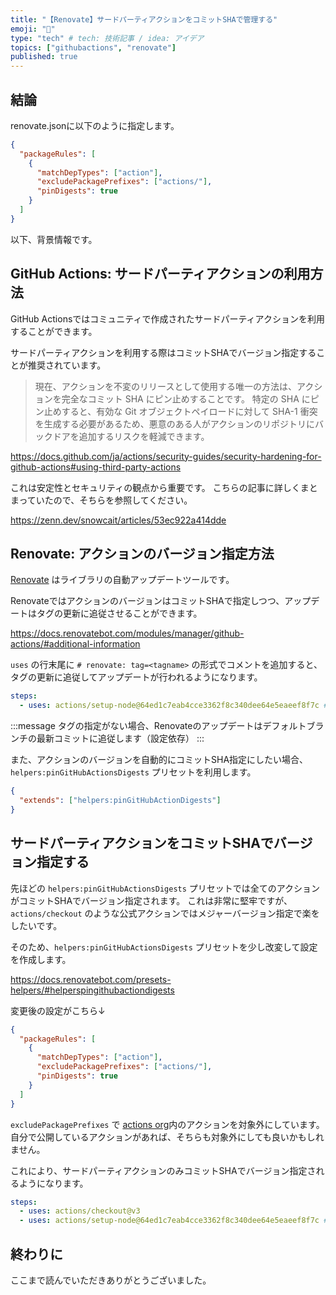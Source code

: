```yaml
---
title: "【Renovate】サードパーティアクションをコミットSHAで管理する"
emoji: "💭"
type: "tech" # tech: 技術記事 / idea: アイデア
topics: ["githubactions", "renovate"]
published: true
---
```


## 結論

renovate.jsonに以下のように指定します。

```json:renovate.json
{
  "packageRules": [
    {
      "matchDepTypes": ["action"],
      "excludePackagePrefixes": ["actions/"],
      "pinDigests": true
    }
  ]
}
```

以下、背景情報です。

## GitHub Actions: サードパーティアクションの利用方法

GitHub Actionsではコミュニティで作成されたサードパーティアクションを利用することができます。

サードパーティアクションを利用する際はコミットSHAでバージョン指定することが推奨されています。

> 現在、アクションを不変のリリースとして使用する唯一の方法は、アクションを完全なコミット SHA にピン止めすることです。 特定の SHA にピン止めすると、有効な Git オブジェクトペイロードに対して SHA-1 衝突を生成する必要があるため、悪意のある人がアクションのリポジトリにバックドアを追加するリスクを軽減できます。

https://docs.github.com/ja/actions/security-guides/security-hardening-for-github-actions#using-third-party-actions

これは安定性とセキュリティの観点から重要です。
こちらの記事に詳しくまとまっていたので、そちらを参照してください。

https://zenn.dev/snowcait/articles/53ec922a414dde

## Renovate: アクションのバージョン指定方法

[Renovate](https://www.mend.io/renovate/) はライブラリの自動アップデートツールです。

RenovateではアクションのバージョンはコミットSHAで指定しつつ、アップデートはタグの更新に追従させることができます。

https://docs.renovatebot.com/modules/manager/github-actions/#additional-information

`uses` の行末尾に `# renovate: tag=<tagname>` の形式でコメントを追加すると、タグの更新に追従してアップデートが行われるようになります。

```yml:.github/workflows/workflow.yml
steps:
  - uses: actions/setup-node@64ed1c7eab4cce3362f8c340dee64e5eaeef8f7c # renovate: tag=v3.6.0
```

:::message
タグの指定がない場合、Renovateのアップデートはデフォルトブランチの最新コミットに追従します（設定依存）
:::

また、アクションのバージョンを自動的にコミットSHA指定にしたい場合、`helpers:pinGitHubActionsDigests` プリセットを利用します。

```json
{
  "extends": ["helpers:pinGitHubActionDigests"]
}
```

## サードパーティアクションをコミットSHAでバージョン指定する

先ほどの `helpers:pinGitHubActionsDigests` プリセットでは全てのアクションがコミットSHAでバージョン指定されます。
これは非常に堅牢ですが、`actions/checkout` のような公式アクションではメジャーバージョン指定で楽をしたいです。

そのため、`helpers:pinGitHubActionsDigests` プリセットを少し改変して設定を作成します。

https://docs.renovatebot.com/presets-helpers/#helperspingithubactiondigests

変更後の設定がこちら↓

```json:renovate.json
{
  "packageRules": [
    {
      "matchDepTypes": ["action"],
      "excludePackagePrefixes": ["actions/"],
      "pinDigests": true
    }
  ]
}
```

`excludePackagePrefixes` で [actions org](https://github.com/actions)内のアクションを対象外にしています。
自分で公開しているアクションがあれば、そちらも対象外にしても良いかもしれません。

これにより、サードパーティアクションのみコミットSHAでバージョン指定されるようになります。

```yml
steps:
  - uses: actions/checkout@v3
  - uses: actions/setup-node@64ed1c7eab4cce3362f8c340dee64e5eaeef8f7c # renovate: tag=v3.6.0
```

## 終わりに

ここまで読んでいただきありがとうございました。
